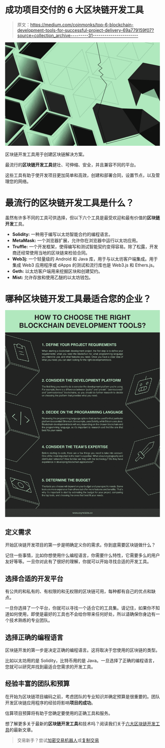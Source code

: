 # 成功项目交付的 6 大区块链开发工具

> 原文：<https://medium.com/coinmonks/top-6-blockchain-development-tools-for-successful-project-delivery-69a779159f07?source=collection_archive---------31----------------------->

![](img/b3d7f624565108375bab9d813a1de67a.png)

区块链开发工具用于创建区块链解决方案。

最流行的**区块链开发工具**健壮、可伸缩、安全，并且兼容不同的平台。

这些工具有助于使开发项目更加简单和高效，创建和部署合同，设置节点，以及管理您的网络。

# 最流行的区块链开发工具是什么？

虽然有许多不同的工具可供选择，但以下六个工具是最受欢迎和最有价值的**区块链开发**工具。

*   **Solidity:** 一种用于编写以太坊智能合约的编程语言。
*   **MetaMask:** 一个浏览器扩展，允许你在浏览器中运行以太坊应用。
*   **Truffle:** 一个开发框架，使得编写和测试智能契约变得容易。除了松露，开发商还经常使用当地的区块链来检验合同。
*   **Web3j:** 一个轻量级的 Android 和 Java 库，用于与以太坊客户端集成。用于集成 Web3 应用程序或 dApps 的测试和流行库也是 Web3.js 和 Ethers.js。
*   **Geth:** 以太坊客户端用来挖掘区块和创建契约。
*   **Mist:** 允许存放和使用乙醚的以太坊钱包。

# 哪种区块链开发工具最适合您的企业？

![](img/04f26df2b016b0e855493ed4660edf95.png)

## 定义需求

开始区块链开发项目的第一步是明确定义你的需求。你到底需要区块链做什么？

记住一些事情，比如你想使用什么编程语言，你需要什么特性，它需要多么的用户友好等等。一旦你对此有了很好的理解，你就可以开始寻找合适的开发工具。

## 选择合适的开发平台

有公共的和私有的、有权限的和无权限的区块链可用，每种都有自己的优点和缺点。

一旦你选择了一个平台，你就可以寻找一个适合它的工具集。请记住，如果你不知道如何使用，即使是最好的工具也不会给你带来任何好处，所以请确保你身边有一个技术熟练的专业团队。

## 选择正确的编程语言

区块链开发的第一步是决定正确的编程语言。这将取决于您使用的区块链的类型。

比如以太坊用的是 Solidity，比特币用的是 Java。一旦选择了正确的编程语言，您就可以研究并找到最适合您需求的开发工具。

## 经验丰富的团队和预算

在开始为区块链项目编码之前，考虑团队的专业知识并确定预算是很重要的。团队开发区块链应用程序的经验将影响**项目的成功**。

估算项目预算将有助于您确定要使用的正确工具和服务。

想了解更多关于最新的**区块链开发工具**和技术吗？阅读我们关于[六大区块链开发工具](https://www.asynclabs.co/blog/blockchain-development/top-6-blockchain-development-tools-for-successful-project-delivery/?utm_source=medium&utm_medium=social&utm_campaign=news)的最新文章。

> 交易新手？尝试[加密交易机器人](/coinmonks/crypto-trading-bot-c2ffce8acb2a)或[复制交易](/coinmonks/top-10-crypto-copy-trading-platforms-for-beginners-d0c37c7d698c)